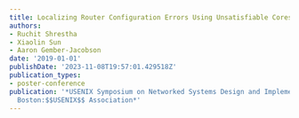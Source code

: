 ```yaml
---
title: Localizing Router Configuration Errors Using Unsatisfiable Cores
authors:
- Ruchit Shrestha
- Xiaolin Sun
- Aaron Gember-Jacobson
date: '2019-01-01'
publishDate: '2023-11-08T19:57:01.429518Z'
publication_types:
- poster-conference
publication: '*USENIX Symposium on Networked Systems Design and Implementation (NSDI).
  Boston:$$USENIX$$ Association*'
---
```

